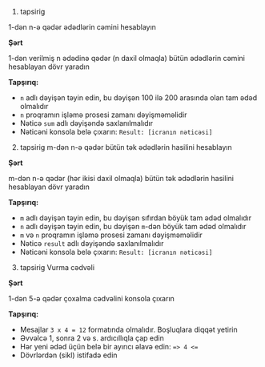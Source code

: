 1) tapsirig

1-dən n-ə qədər ədədlərin cəmini hesablayın

**Şərt**

1-dən verilmiş n ədədinə qədər (n daxil olmaqla) bütün ədədlərin cəmini hesablayan dövr yaradın

**Tapşırıq:**

  - `n` adlı dəyişən təyin edin, bu dəyişən 100 ilə 200 arasında olan tam ədəd olmalıdır
  - `n` proqramın işləmə prosesi zamanı dəyişməməlidir
  - Nəticə `sum` adlı dəyişəndə saxlanılmalıdır
  - Nəticəni konsola belə çıxarın: `Result: [icranın nəticəsi]`

2) tapsirig
m-dən n-ə qədər bütün tək ədədlərin hasilini hesablayın

**Şərt**

m-dən n-ə qədər (hər ikisi daxil olmaqla) bütün tək ədədlərin hasilini hesablayan dövr yaradın

**Tapşırıq:**

  - `m` adlı dəyişən təyin edin, bu dəyişən sıfırdan böyük tam ədəd olmalıdır
  - `n` adlı dəyişən təyin edin, bu dəyişən `m`-dən böyük tam ədəd olmalıdır
  - `m` və `n` proqramın işləmə prosesi zamanı dəyişməməlidir
  - Nəticə `result` adlı dəyişəndə saxlanılmalıdır
  - Nəticəni konsola belə çıxarın: `Result: [icranın nəticəsi]`


3) tapsirig
Vurma cədvəli

**Şərt**

1-dən 5-ə qədər çoxalma cədvəlini konsola çıxarın

**Tapşırıq:**

  - Mesajlar `3 x 4 = 12` formatında olmalıdır. Boşluqlara diqqət yetirin
  - Əvvəlcə 1, sonra 2 və s. ardıcıllıqla çap edin
  - Hər yeni ədəd üçün belə bir ayırıcı əlavə edin: `=> 4 <=`
  - Dövrlərdən (sikl) istifadə edin



